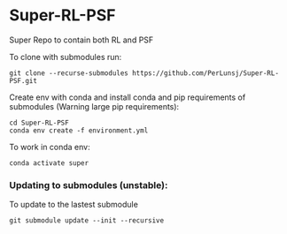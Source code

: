 # Super-RL-PSF
Super Repo to contain both RL and PSF

To clone with submodules run: 
```
git clone --recurse-submodules https://github.com/PerLunsj/Super-RL-PSF.git
```

Create env with conda and install conda and pip requirements of submodules (Warning large pip requirements): 
```
cd Super-RL-PSF
conda env create -f environment.yml
```
To work in conda env:
```
conda activate super
```

### Updating to submodules (unstable):
To update to the lastest submodule
```
git submodule update --init --recursive
```

